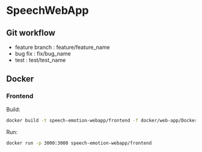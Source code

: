 # SpeechWebApp

## Git workflow

- feature branch : feature/feature_name
- bug fix : fix/bug_name
- test : test/test_name

## Docker

### Frontend

Build:

```sh
docker build -t speech-emotion-webapp/frontend -f docker/web-app/Dockerfile .
```

Run:

```sh
docker run -p 3000:3000 speech-emotion-webapp/frontend
```
